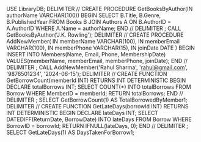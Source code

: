 USE LibraryDB;
DELIMITER //
CREATE PROCEDURE GetBooksByAuthor(IN authorName VARCHAR(100))
BEGIN
    SELECT B.Title, B.Genre, B.PublishedYear
    FROM Books B
    JOIN Authors A ON B.AuthorID = A.AuthorID
    WHERE A.Name = authorName;
END //
DELIMITER ;
CALL GetBooksByAuthor('J.K. Rowling');
DELIMITER //
CREATE PROCEDURE AddNewMember(
    IN memberName VARCHAR(100),
    IN memberEmail VARCHAR(100),
    IN memberPhone VARCHAR(15),
    IN joinDate DATE
)
BEGIN
    INSERT INTO Members(Name, Email, Phone, MembershipDate)
    VALUES(memberName, memberEmail, memberPhone, joinDate);
END //
DELIMITER ;
CALL AddNewMember('Rahul Sharma', 'rahul@gmail.com', '9876501234', '2024-06-15');
DELIMITER //
CREATE FUNCTION GetBorrowCount(memberId INT)
RETURNS INT
DETERMINISTIC
BEGIN
    DECLARE totalBorrows INT;
    SELECT COUNT(*) INTO totalBorrows
    FROM Borrow
    WHERE MemberID = memberId;
    RETURN totalBorrows;
END //
DELIMITER ;
SELECT GetBorrowCount(1) AS TotalBorrowedByMember1;
DELIMITER //
CREATE FUNCTION GetLateDays(borrowId INT)
RETURNS INT
DETERMINISTIC
BEGIN
    DECLARE lateDays INT;
    SELECT DATEDIFF(ReturnDate, BorrowDate) INTO lateDays
    FROM Borrow
    WHERE BorrowID = borrowId;
    RETURN IFNULL(lateDays, 0);
END //
DELIMITER ;
SELECT GetLateDays(1) AS DaysTakenForBorrow1;
